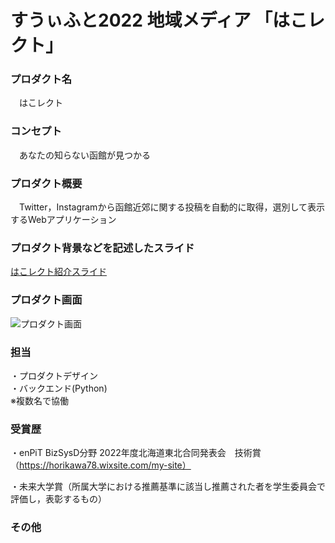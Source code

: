 # すうぃふと2022 地域メディア 「はこレクト」

### プロダクト名  
　はこレクト

### コンセプト
　あなたの知らない函館が見つかる

### プロダクト概要
　Twitter，Instagramから函館近郊に関する投稿を自動的に取得，選別して表示するWebアプリケーション

### プロダクト背景などを記述したスライド
[はこレクト紹介スライド](https://docs.google.com/presentation/d/e/2PACX-1vQ1y5bSkEQXTM50pugGuvBkvE4k9TuTEPYDNqFKFKVnOkCOjvXELXQBgnYjSemf7jWnJC6TolKoA9Vr/pub?start=false&loop=false&delayms=3000)

###  プロダクト画面
![プロダクト画面](https://github.com/ats-kn/swift2022c/assets/108859216/f03715af-fa76-4c9c-bbd4-943adbb0a2e8)


###  担当
・プロダクトデザイン  
・バックエンド(Python)  
※複数名で協働

###  受賞歴
・enPiT BizSysD分野 2022年度北海道東北合同発表会　技術賞（https://horikawa78.wixsite.com/my-site）

・未来大学賞（所属大学における推薦基準に該当し推薦された者を学生委員会で評価し，表彰するもの）

### その他
